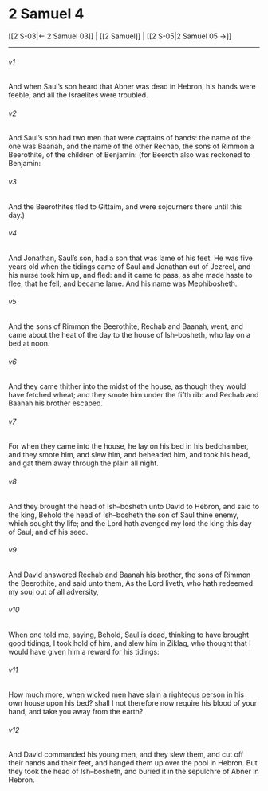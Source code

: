 # 2 Samuel 4

[[2 S-03|← 2 Samuel 03]] | [[2 Samuel]] | [[2 S-05|2 Samuel 05 →]]
***

###### v1
And when Saul’s son heard that Abner was dead in Hebron, his hands were feeble, and all the Israelites were troubled.
###### v2
And Saul’s son had two men that were captains of bands: the name of the one was Baanah, and the name of the other Rechab, the sons of Rimmon a Beerothite, of the children of Benjamin: (for Beeroth also was reckoned to Benjamin:
###### v3
And the Beerothites fled to Gittaim, and were sojourners there until this day.)
###### v4
And Jonathan, Saul’s son, had a son that was lame of his feet. He was five years old when the tidings came of Saul and Jonathan out of Jezreel, and his nurse took him up, and fled: and it came to pass, as she made haste to flee, that he fell, and became lame. And his name was Mephibosheth.
###### v5
And the sons of Rimmon the Beerothite, Rechab and Baanah, went, and came about the heat of the day to the house of Ish–bosheth, who lay on a bed at noon.
###### v6
And they came thither into the midst of the house, as though they would have fetched wheat; and they smote him under the fifth rib: and Rechab and Baanah his brother escaped.
###### v7
For when they came into the house, he lay on his bed in his bedchamber, and they smote him, and slew him, and beheaded him, and took his head, and gat them away through the plain all night.
###### v8
And they brought the head of Ish–bosheth unto David to Hebron, and said to the king, Behold the head of Ish–bosheth the son of Saul thine enemy, which sought thy life; and the Lord hath avenged my lord the king this day of Saul, and of his seed.
###### v9
And David answered Rechab and Baanah his brother, the sons of Rimmon the Beerothite, and said unto them, As the Lord liveth, who hath redeemed my soul out of all adversity,
###### v10
When one told me, saying, Behold, Saul is dead, thinking to have brought good tidings, I took hold of him, and slew him in Ziklag, who thought that I would have given him a reward for his tidings:
###### v11
How much more, when wicked men have slain a righteous person in his own house upon his bed? shall I not therefore now require his blood of your hand, and take you away from the earth?
###### v12
And David commanded his young men, and they slew them, and cut off their hands and their feet, and hanged them up over the pool in Hebron. But they took the head of Ish–bosheth, and buried it in the sepulchre of Abner in Hebron. 
